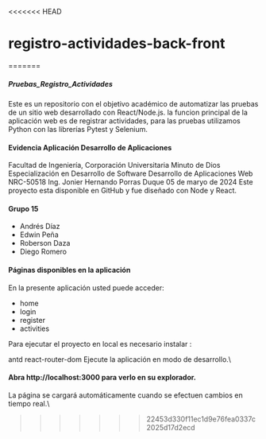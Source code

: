 <<<<<<< HEAD
# registro-actividades-back-front
=======
##### Pruebas_Registro_Actividades
Este es un repositorio con el objetivo académico de automatizar las pruebas de un sitio web desarrollado con React/Node.js. la funcion principal de la aplicación web es de registrar actividades, para las pruebas utilizamos Python con las librerías Pytest y Selenium.


#### Evidencia Aplicación Desarrollo de Aplicaciones
Facultad de Ingeniería, Corporación Universitaria Minuto de Dios
Especialización en Desarrollo de Software
Desarrollo de Aplicaciones Web NRC-50518
Ing. Jonier Hernando Porras Duque
05 de maryo de 2024
Este proyecto esta disponible en GitHub y fue diseñado con Node y React.

#### Grupo 15
- Andrés Díaz
- Edwin Peña
- Roberson Daza
- Diego Romero

#### Páginas disponibles en la aplicación
En la presente aplicación usted puede acceder:

- home
- login
- register
- activities

  
Para ejecutar el proyecto en local es necesario instalar :

antd
react-router-dom
Ejecute la aplicación en modo de desarrollo.\

#### Abra http://localhost:3000 para verlo en su explorador.

La página se cargará automáticamente cuando se efectuen cambios en tiempo real.\
>>>>>>> 22453d330f11ec1d9e76fea0337c2025d17d2ecd
